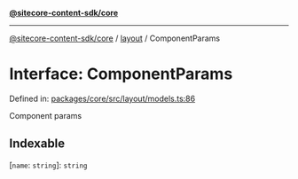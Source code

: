 [**@sitecore-content-sdk/core**](../../README.md)

***

[@sitecore-content-sdk/core](../../README.md) / [layout](../README.md) / ComponentParams

# Interface: ComponentParams

Defined in: [packages/core/src/layout/models.ts:86](https://github.com/Sitecore/content-sdk/blob/0368ee89b256e5717d28a2086597ae659abd51a0/packages/core/src/layout/models.ts#L86)

Component params

## Indexable

\[`name`: `string`\]: `string`

